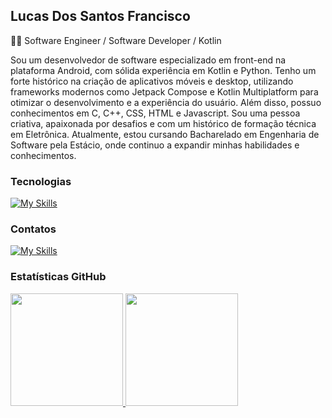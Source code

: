 ## Lucas Dos Santos Francisco

<!--
**LucasDSantosF/LucasDSantosF** is a ✨ _special_ ✨ repository because its `README.md` (this file) appears on your GitHub profile.

Here are some ideas to get you started:

- 🔭 I’m currently working on ...
- 🌱 I’m currently learning ...
- 👯 I’m looking to collaborate on ...
- 🤔 I’m looking for help with ...
- 💬 Ask me about ...
- 📫 How to reach me: ...
- 😄 Pronouns: ...
- ⚡ Fun fact: ...
-->
👨‍💻 Software Engineer / Software Developer / Kotlin

Sou um desenvolvedor de software especializado em front-end na plataforma Android, com sólida experiência em Kotlin e Python. Tenho um forte histórico na criação de aplicativos móveis e desktop, utilizando frameworks modernos como Jetpack Compose e Kotlin Multiplatform para otimizar o desenvolvimento e a experiência do usuário. Além disso, possuo conhecimentos em C, C++, CSS, HTML e Javascript. Sou uma pessoa criativa, apaixonada por desafios e com um histórico de formação técnica em Eletrônica. Atualmente, estou cursando Bacharelado em Engenharia de Software pela Estácio, onde continuo a expandir minhas habilidades e conhecimentos.

### Tecnologias

[![My Skills](https://skillicons.dev/icons?i=kotlin,androidstudio,git,postman,firebase,python,java,gradle,ktor,cpp,c,js,docker,html,css)](https://skillicons.dev)


### Contatos

[![My Skills](https://skillicons.dev/icons?i=linkedin)](https://www.linkedin.com/in/lucas-dos-santos-francisco/)

### Estatísticas GitHub

<div>
<a href="https://github.com/LucasDSantosF">
<img loading="lazy" height="180em" src="https://github-readme-stats.vercel.app/api/top-langs/?username=LucasDSantosF&layout=compact&langs_count=7&theme=dracula"/>
<img loading="lazy" height="180em" src="https://github-readme-stats.vercel.app/api?username=LucasDSantosF&show_icons=true&theme=dracula&include_all_commits=true&count_private=true"/>
</div>


